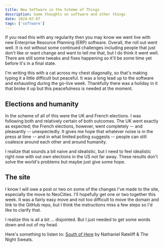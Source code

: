 ```yaml
---
title: New Software in the Scheme of Things
description: Some thoughts on software and other things
date: 2024-07-07
tags: ['software']
---
```

If you read this with any regularity then you may know we went live with new Enterprise Resource Planning (ERP) software. Overall, the roll out went well. It is not without some continued challenges including people that just don't like or want change and want to tell me that, but I do think it went well. There are still some tweaks and fixes happening so it'll be some time yet before it's in a final state.

I'm writing this with a cat across my chest diagonally, so that's making typing it a little difficult but peaceful. It was a long lead up to the software and exhausting during the go-live week. Thankfully there was a holiday in it that broke it up but this peacefulness is needed at the moment.

## Elections and humanity

In the scheme of all of this were the UK and French elections. I was following both and relatively certain of both outcomes. The UK went exactly as expected; the French elections, however, went completely -- and pleasantly -- unexpectedly. It gives me hope that whatever noise is in the press at time -- and in what limited polling suggests -- people can still coalesce around each other and around humanity. 

I realize that sounds a bit naive and idealistic, but I need to feel idealistic right now with out own elections in the US not far away. These results don't solve the world's problems but maybe just give some hope. 

## The site

I know I will owe a post or two on some of the changes I've made to the site, especially the move to NeoCities. I'll hopefully get one or two together this week. It was a fairly easy move and not too difficult to move the domain and link to the GitHub repo, but I think the instructions miss a few steps so I'd like to clarify that.

I realize this is all a bit ... disjointed. But I just needed to get some words down and out of my head. 

Here's something to listen to: [South of Here](https://open.spotify.com/album/1LOWCHNR8jAauJd35jafkN?si=b2b_aq2yReKV2nDPgWcw_w) by Nathaniel Rateliff & The Night Sweats.
